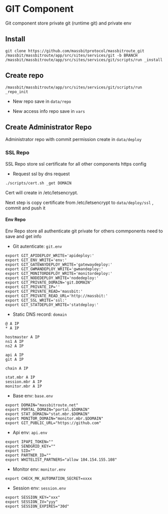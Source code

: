 # GIT Component

Git component store private git (runtime git) and private env

## Install

```
git clone https://github.com/massbitprotocol/massbitroute_git /massbit/massbitroute/app/src/sites/services/git -b BRANCH
/massbit/massbitroute/app/src/sites/services/git/scripts/run _install
```

## Create repo

```
/massbit/massbitroute/app/src/sites/services/git/scripts/run _repo_init
```

* New repo save in `data/repo`

* New access info repo save in `vars`


## Create Administrator Repo

Administrator repo with commit permission create in `data/deploy`

### SSL Repo

SSL Repo store ssl certificate for all other components https config

* Request ssl by dns request

```
./scripts/cert.sh _get DOMAIN
```

Cert will create in /etc/letsencrypt.

Next step is copy certificate from /etc/letsencrypt to `data/deploy/ssl` , commit and push it

#### Env Repo

Env Repo store all authenticate git private for others commponents need to save and get info


- Git autenticate: `git.env` 
```
export GIT_APIDEPLOY_WRITE='apideploy:'
export GIT_ENV_WRITE='env:'
export GIT_GATEWAYDEPLOY_WRITE='gatewaydeploy:'
export GIT_GWMANDEPLOY_WRITE='gwmandeploy:'
export GIT_MONITORDEPLOY_WRITE='monitordeploy:'
export GIT_NODEDEPLOY_WRITE='nodedeploy:'
export GIT_PRIVATE_DOMAIN='git.DOMAIN'
export GIT_PRIVATE_IP=''
export GIT_PRIVATE_READ='massbit:'
export GIT_PRIVATE_READ_URL='http://massbit:'
export GIT_SSL_WRITE='ssl:'
export GIT_STATDEPLOY_WRITE='statdeploy:'
```

- Static DNS record: `domain`

```
@ A IP
* A IP

hostmaster A IP
ns1 A IP
ns2 A IP

api A IP
git A IP

chain A IP

stat.mbr A IP
session.mbr A IP
monitor.mbr A IP
```

- Base env: `base.env`

```
export DOMAIN="massbitroute.net"
export PORTAL_DOMAIN="portal.$DOMAIN"
export STAT_DOMAIN="stat.mbr.$DOMAIN"
export MONITOR_DOMAIN="monitor.mbr.$DOMAIN"
export GIT_PUBLIC_URL="https://github.com"
```

- Api env: `api.env`

```
export IPAPI_TOKEN=""
export SENDGRID_KEY=""
export SID=""
export PARTNER_ID=""
export WHITELIST_PARTNERS="allow 104.154.155.108"
```

- Monitor env: `monitor.env`

```
export CHECK_MK_AUTOMATION_SECRET=xxxx
```

- Session env: `session.env`

```
export SESSION_KEY="xxx"
export SESSION_IV="yyy"
export SESSION_EXPIRES="30d"
```

